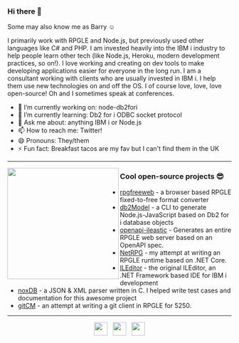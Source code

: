 ### Hi there 👋

Some may also know me as Barry ☺

I primarily work with RPGLE and Node.js, but previously used other languages like C# and PHP. I am invested heavily into the IBM i industry to help people learn other tech (like Node.js, Heroku, modern development practices, so on!). I love working and creating on dev tools to make developing applications easier for everyone in the long run. I am a consultant working with clients who are usually invested in IBM i. I help them use new technologies on and off the OS. I of course love, love, love open-source! Oh and I sometimes speak at conferences.

- 🔭 I’m currently working on: node-db2fori
- 🌱 I’m currently learning: Db2 for i ODBC socket protocol
- 💬 Ask me about: anything IBM i or Node.js
- 📫 How to reach me: Twitter!
- 😄 Pronouns: They/them
- ⚡ Fun fact: Breakfast tacos are my fav but I can't find them in the UK

---

<p>
  <img width="250" align='left' src="https://raw.githubusercontent.com/worksofliam/worksofliam/master/icon/DqmysLPWoAAYjHZ.jpg?raw=true">
</p>

### Cool open-source projects 😎

* [rpgfreeweb](https://github.com/worksofbarry/rpgfreeweb) - a browser based RPGLE fixed-to-free format converter
* [db2Model](https://github.com/worksofbarry/db2Model) - a CLI to generate Node.js-JavaScript based on Db2 for i database objects
* [openapi-ileastic](https://github.com/worksofbarry/openapi-ileastic) - Generates an entire RPGLE web server based on an OpenAPI spec.
* [NetRPG](https://github.com/worksofbarry/NetRPG) - my attempt at writing an RPGLE runtime based on .NET Core.
* [ILEditor](https://github.com/worksofbarry/ILEditor) - the original ILEditor, an .NET Framework based IDE for IBM i development
* [noxDB](https://github.com/sitemule/noxDB) - a JSON & XML parser written in C. I helped write test cases and documentation for this awesome project
* [gitCM](https://github.com/worksofbarry/gitcm) - an attempt at writing a git client in RPGLE for 5250.

---

<p align='center'>
<a href="https://twitter.com/notesofbarry"><img height="30" src="https://raw.githubusercontent.com/worksofliam/worksofliam/master/icon/twitter.png?raw=true"></a>&nbsp;&nbsp;
<a href="https://instagram.com/picsofbarry"><img height="30" src="https://raw.githubusercontent.com/worksofliam/worksofliam/master/icon/instagram.jpg?raw=true"></a>&nbsp;&nbsp;
<a href="https://www.linkedin.com/in/worksofbarry/"><img height="30" src="https://raw.githubusercontent.com/worksofliam/worksofliam/master/icon/linkedin.png?raw=true"></a>
</p>
